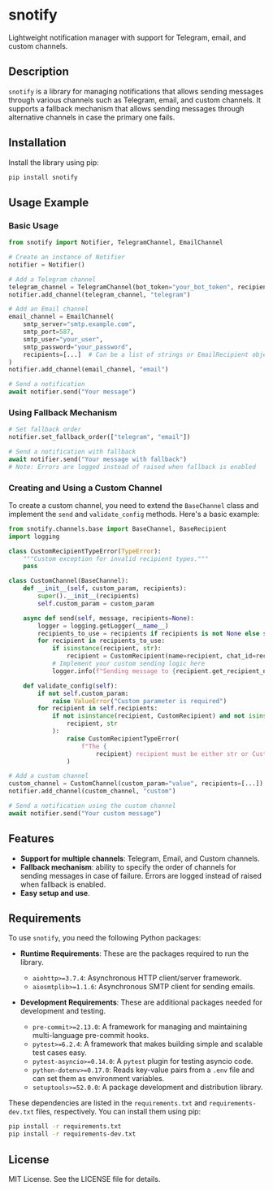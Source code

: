 # snotify

Lightweight notification manager with support for Telegram, email, and custom channels.

## Description

`snotify` is a library for managing notifications that allows sending messages through various channels such as Telegram, email, and custom channels. It supports a fallback mechanism that allows sending messages through alternative channels in case the primary one fails.

## Installation

Install the library using pip:

```bash
pip install snotify
```

## Usage Example

### Basic Usage

```python
from snotify import Notifier, TelegramChannel, EmailChannel

# Create an instance of Notifier
notifier = Notifier()

# Add a Telegram channel
telegram_channel = TelegramChannel(bot_token="your_bot_token", recipients=[...])
notifier.add_channel(telegram_channel, "telegram")

# Add an Email channel
email_channel = EmailChannel(
    smtp_server="smtp.example.com",
    smtp_port=587,
    smtp_user="your_user",
    smtp_password="your_password",
    recipients=[...]  # Can be a list of strings or EmailRecipient objects
)
notifier.add_channel(email_channel, "email")

# Send a notification
await notifier.send("Your message")
```

### Using Fallback Mechanism

```python
# Set fallback order
notifier.set_fallback_order(["telegram", "email"])

# Send a notification with fallback
await notifier.send("Your message with fallback")
# Note: Errors are logged instead of raised when fallback is enabled
```

### Creating and Using a Custom Channel

To create a custom channel, you need to extend the `BaseChannel` class and implement the `send` and `validate_config` methods. Here's a basic example:

```python
from snotify.channels.base import BaseChannel, BaseRecipient
import logging

class CustomRecipientTypeError(TypeError):
    """Custom exception for invalid recipient types."""
    pass

class CustomChannel(BaseChannel):
    def __init__(self, custom_param, recipients):
        super().__init__(recipients)
        self.custom_param = custom_param

    async def send(self, message, recipients=None):
        logger = logging.getLogger(__name__)
        recipients_to_use = recipients if recipients is not None else self.recipients
        for recipient in recipients_to_use:
            if isinstance(recipient, str):
                recipient = CustomRecipient(name=recipient, chat_id=recipient)
            # Implement your custom sending logic here
            logger.info(f"Sending message to {recipient.get_recipient_name()} via custom channel")

    def validate_config(self):
        if not self.custom_param:
            raise ValueError("Custom parameter is required")
        for recipient in self.recipients:
            if not isinstance(recipient, CustomRecipient) and not isinstance(
                recipient, str
            ):
                raise CustomRecipientTypeError(
                    f"The {
                        recipient} recipient must be either str or CustomRecipient"
                )

# Add a custom channel
custom_channel = CustomChannel(custom_param="value", recipients=[...])
notifier.add_channel(custom_channel, "custom")

# Send a notification using the custom channel
await notifier.send("Your custom message")
```

## Features

- **Support for multiple channels**: Telegram, Email, and Custom channels.
- **Fallback mechanism**: ability to specify the order of channels for sending messages in case of failure. Errors are logged instead of raised when fallback is enabled.
- **Easy setup and use**.

## Requirements

To use `snotify`, you need the following Python packages:

- **Runtime Requirements**: These are the packages required to run the library.
  - `aiohttp>=3.7.4`: Asynchronous HTTP client/server framework.
  - `aiosmtplib>=1.1.6`: Asynchronous SMTP client for sending emails.

- **Development Requirements**: These are additional packages needed for development and testing.
  - `pre-commit>=2.13.0`: A framework for managing and maintaining multi-language pre-commit hooks.
  - `pytest>=6.2.4`: A framework that makes building simple and scalable test cases easy.
  - `pytest-asyncio>=0.14.0`: A `pytest` plugin for testing asyncio code.
  - `python-dotenv>=0.17.0`: Reads key-value pairs from a `.env` file and can set them as environment variables.
  - `setuptools>=52.0.0`: A package development and distribution library.

These dependencies are listed in the `requirements.txt` and `requirements-dev.txt` files, respectively. You can install them using pip:

```bash
pip install -r requirements.txt
pip install -r requirements-dev.txt
```

## License

MIT License. See the LICENSE file for details.
